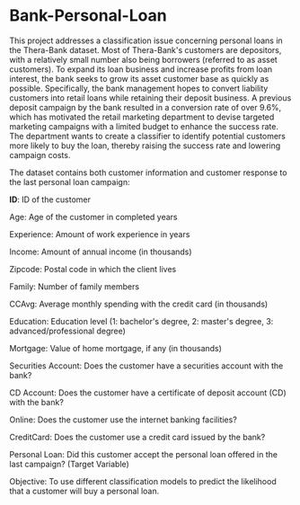 # Bank-Personal-Loan
This project addresses a classification issue concerning personal loans in the Thera-Bank dataset. Most of Thera-Bank's customers are depositors, with a relatively small number also being borrowers (referred to as asset customers). To expand its loan business and increase profits from loan interest, the bank seeks to grow its asset customer base as quickly as possible. Specifically, the bank management hopes to convert liability customers into retail loans while retaining their deposit business. A previous deposit campaign by the bank resulted in a conversion rate of over 9.6%, which has motivated the retail marketing department to devise targeted marketing campaigns with a limited budget to enhance the success rate. The department wants to create a classifier to identify potential customers more likely to buy the loan, thereby raising the success rate and lowering campaign costs.

The dataset contains both customer information and customer response to the last personal loan campaign:

<b>ID</b>: ID of the customer

Age: Age of the customer in completed years

Experience: Amount of work experience in years

Income: Amount of annual income (in thousands)

Zipcode: Postal code in which the client lives

Family: Number of family members

CCAvg: Average monthly spending with the credit card (in thousands)

Education: Education level (1: bachelor's degree, 2: master's degree, 3: advanced/professional degree)

Mortgage: Value of home mortgage, if any (in thousands)

Securities Account: Does the customer have a securities account with the bank?

CD Account: Does the customer have a certificate of deposit account (CD) with the bank?

Online: Does the customer use the internet banking facilities?

CreditCard: Does the customer use a credit card issued by the bank?

Personal Loan: Did this customer accept the personal loan offered in the last campaign? (Target Variable)

Objective: To use different classification models to predict the likelihood that a customer will buy a personal loan.
